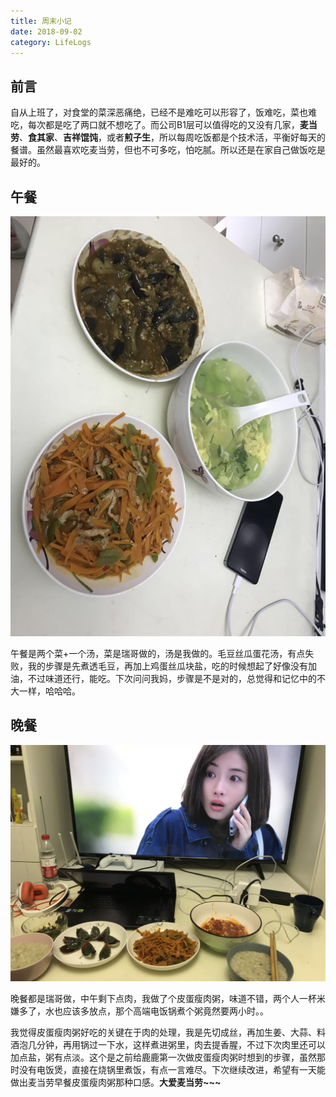 ```yaml
---
title: 周末小记
date: 2018-09-02
category: LifeLogs
---
```


## 前言

自从上班了，对食堂的菜深恶痛绝，已经不是难吃可以形容了，饭难吃，菜也难吃，每次都是吃了两口就不想吃了。而公司B1层可以值得吃的又没有几家，**麦当劳**、**食其家**、**吉祥馄饨**，或者**煎子生**，所以每周吃饭都是个技术活，平衡好每天的餐谱。虽然最喜欢吃麦当劳，但也不可多吃，怕吃腻。所以还是在家自己做饭吃是最好的。

## 午餐

![午餐](./images/午餐.jpg)

午餐是两个菜+一个汤，菜是瑞哥做的，汤是我做的。毛豆丝瓜蛋花汤，有点失败，我的步骤是先煮透毛豆，再加上鸡蛋丝瓜块盐，吃的时候想起了好像没有加油，不过味道还行，能吃。下次问问我妈，步骤是不是对的，总觉得和记忆中的不大一样，哈哈哈。

## 晚餐

![晚餐](./images/晚餐.jpg)

晚餐都是瑞哥做，中午剩下点肉，我做了个皮蛋瘦肉粥，味道不错，两个人一杯米嫌多了，水也应该多放点，那个高端电饭锅煮个粥竟然要两小时。。

我觉得皮蛋瘦肉粥好吃的关键在于肉的处理，我是先切成丝，再加生姜、大蒜、料酒泡几分钟，再用锅过一下水，这样煮进粥里，肉去提香腥，不过下次肉里还可以加点盐，粥有点淡。这个是之前给鹿鹿第一次做皮蛋瘦肉粥时想到的步骤，虽然那时没有电饭煲，直接在烧锅里煮饭，有点一言难尽。下次继续改进，希望有一天能做出麦当劳早餐皮蛋瘦肉粥那种口感。**大爱麦当劳~~~**


